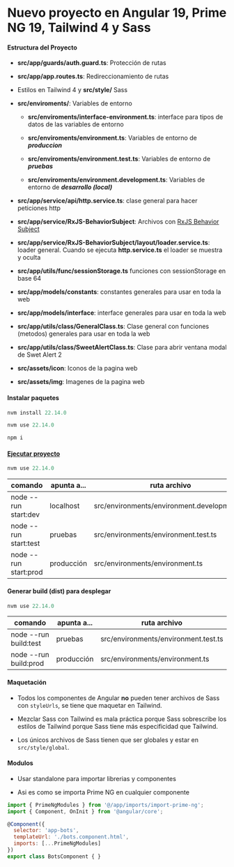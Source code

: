 # Nuevo proyecto en Angular 19, Prime NG 19, Tailwind 4 y Sass

#### Estructura del Proyecto

* **src/app/guards/auth.guard.ts**: Protección de rutas

* **src/app/app.routes.ts**: Redireccionamiento de rutas

* Estilos en Tailwind 4 y **src/style/** Sass

* **src/enviroments/**: Variables de entorno

  * **src/enviroments/interface-environment.ts**: interface para tipos de datos de las variables de entorno

  * **src/enviroments/environment.ts**: Variables de entorno de ***produccion***

  * **src/enviroments/environment.test.ts**: Variables de entorno de ***pruebas***

  * **src/enviroments/environment.development.ts**: Variables de entorno de ***desarrollo (local)***

* **src/app/service/api/http.service.ts**: clase general para hacer peticiones http

* **src/app/service/RxJS-BehaviorSubject**: Archivos con [RxJS Behavior Subject](https://www.learnrxjs.io/learn-rxjs/subjects/behaviorsubject)

* **src/app/service/RxJS-BehaviorSubject/layout/loader.service.ts**: loader general. Cuando se ejecuta **http.service.ts** el loader se muestra y oculta

* **src/app/utils/func/sessionStorage.ts** funciones con sessionStorage en base 64

* **src/app/models/constants**: constantes generales para usar en toda la web

* **src/app/models/interface**: interface generales para usar en toda la web

* **src/app/utils/class/GeneralClass.ts**: Clase general con funciones (metodos) generales para usar en toda la web

* **src/app/utils/class/SweetAlertClass.ts**: Clase para abrir ventana modal de Swet Alert 2

* **src/assets/icon**: Iconos de la pagina web

* **src/assets/img**: Imagenes de la pagina web

#### Instalar paquetes

```javascript
nvm install 22.14.0
```

```javascript
nvm use 22.14.0
```

```javascript
npm i
```

#### [Ejecutar proyecto](https://youtu.be/xBMEvd7PyEY?si=4KH0nBKGi1dz0rW1)

```javascript
nvm use 22.14.0
```

comando | apunta a... | ruta archivo
------------ | ------------- | -------------
node --run start:dev | localhost | src/environments/environment.development.ts
node --run start:test | pruebas | src/environments/environment.test.ts
node --run start:prod | producción | src/environments/environment.ts

#### Generar build (dist) para desplegar

```javascript
nvm use 22.14.0
```

comando | apunta a... | ruta archivo
------------ | ------------- | -------------
node --run build:test | pruebas | src/environments/environment.test.ts
node --run build:prod | producción | src/environments/environment.ts

#### Maquetación
* Todos los componentes de Angular **no** pueden tener archivos de Sass con ```styleUrls```, se tiene que maquetar en Tailwind.

* Mezclar Sass con Tailwind es mala práctica porque Sass sobrescribe los estilos de Tailwind porque Sass tiene más especificidad que Tailwind.

* Los únicos archivos de Sass tienen que ser globales y estar en ```src/style/global```.

#### Modulos
* Usar standalone para importar librerias y componentes

* Asi es como se importa Prime NG en cualquier componente

```javascript
import { PrimeNgModules } from '@/app/imports/import-prime-ng';
import { Component, OnInit } from '@angular/core';

@Component({
  selector: 'app-bots',
  templateUrl: './bots.component.html',
  imports: [...PrimeNgModules]
})
export class BotsComponent { }
```
